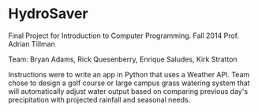 HydroSaver
==========

Final Project for Introduction to Computer Programming.
Fall 2014
Prof. Adrian Tillman

Team:  Bryan Adams, Rick Quesenberry, Enrique Saludes, Kirk Stratton

Instructions were to write an app in Python that uses a Weather API.
Team chose to design a golf course or large campus grass watering system 
that will automatically adjust water output based on comparing previous 
day's precipitation with projected rainfall and seasonal needs.
